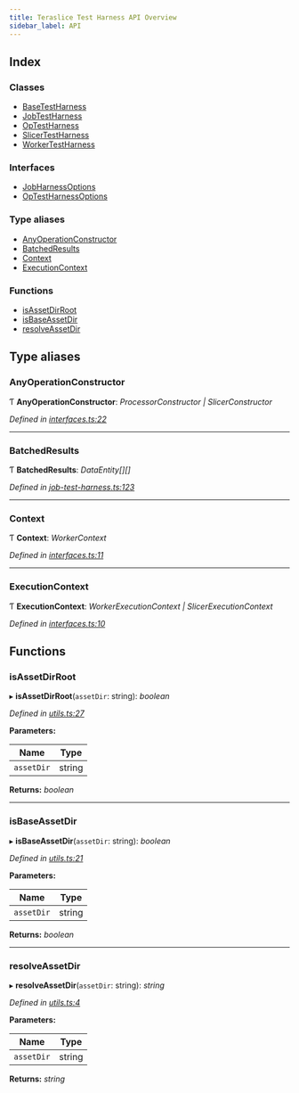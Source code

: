 ```yaml
---
title: Teraslice Test Harness API Overview
sidebar_label: API
---
```


## Index

### Classes

* [BaseTestHarness](classes/basetestharness.md)
* [JobTestHarness](classes/jobtestharness.md)
* [OpTestHarness](classes/optestharness.md)
* [SlicerTestHarness](classes/slicertestharness.md)
* [WorkerTestHarness](classes/workertestharness.md)

### Interfaces

* [JobHarnessOptions](interfaces/jobharnessoptions.md)
* [OpTestHarnessOptions](interfaces/optestharnessoptions.md)

### Type aliases

* [AnyOperationConstructor](overview.md#anyoperationconstructor)
* [BatchedResults](overview.md#batchedresults)
* [Context](overview.md#context)
* [ExecutionContext](overview.md#executioncontext)

### Functions

* [isAssetDirRoot](overview.md#isassetdirroot)
* [isBaseAssetDir](overview.md#isbaseassetdir)
* [resolveAssetDir](overview.md#resolveassetdir)

## Type aliases

###  AnyOperationConstructor

Ƭ **AnyOperationConstructor**: *ProcessorConstructor | SlicerConstructor*

*Defined in [interfaces.ts:22](https://github.com/terascope/teraslice/blob/0ae31df4/packages/teraslice-test-harness/src/interfaces.ts#L22)*

___

###  BatchedResults

Ƭ **BatchedResults**: *DataEntity[][]*

*Defined in [job-test-harness.ts:123](https://github.com/terascope/teraslice/blob/0ae31df4/packages/teraslice-test-harness/src/job-test-harness.ts#L123)*

___

###  Context

Ƭ **Context**: *WorkerContext*

*Defined in [interfaces.ts:11](https://github.com/terascope/teraslice/blob/0ae31df4/packages/teraslice-test-harness/src/interfaces.ts#L11)*

___

###  ExecutionContext

Ƭ **ExecutionContext**: *WorkerExecutionContext | SlicerExecutionContext*

*Defined in [interfaces.ts:10](https://github.com/terascope/teraslice/blob/0ae31df4/packages/teraslice-test-harness/src/interfaces.ts#L10)*

## Functions

###  isAssetDirRoot

▸ **isAssetDirRoot**(`assetDir`: string): *boolean*

*Defined in [utils.ts:27](https://github.com/terascope/teraslice/blob/0ae31df4/packages/teraslice-test-harness/src/utils.ts#L27)*

**Parameters:**

Name | Type |
------ | ------ |
`assetDir` | string |

**Returns:** *boolean*

___

###  isBaseAssetDir

▸ **isBaseAssetDir**(`assetDir`: string): *boolean*

*Defined in [utils.ts:21](https://github.com/terascope/teraslice/blob/0ae31df4/packages/teraslice-test-harness/src/utils.ts#L21)*

**Parameters:**

Name | Type |
------ | ------ |
`assetDir` | string |

**Returns:** *boolean*

___

###  resolveAssetDir

▸ **resolveAssetDir**(`assetDir`: string): *string*

*Defined in [utils.ts:4](https://github.com/terascope/teraslice/blob/0ae31df4/packages/teraslice-test-harness/src/utils.ts#L4)*

**Parameters:**

Name | Type |
------ | ------ |
`assetDir` | string |

**Returns:** *string*
